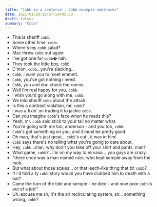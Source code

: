 ```yaml
---
title: "Cobb in a sentence | Cobb example sentences"
date: 2021-01-20T19:57:50+05:30
draft: falses
summary: "Cobb"
---
```

- This is sheriff `cobb`.
- Some other time, `cobb`.
- Where's my `cobb` salad?
- Mac threw `cobb` out again.
- I've got one for `cobb`� nah.
- They took the little boy, `cobb`.
- C'mon, `cobb`...you're slacking...
- `Cobb`, i want you to meet emmett.
- `Cobb`, you've got nothing i need.
- `Cobb`, you and doc check the rooms.
- Well i'm real happy for you, `cobb`.
- I wish you'd go along with me, `cobb`.
- We told sheriff `cobb` about the attack.
- Is this a contract violation, mr. `cobb`?
- I was a fixin' on trading it to jackie `cobb`.
- Can you imagine `cobb`'s face when he reads this?
- Yeah, mr. `cobb` said stick to your tail no matter what.
- You're going with me too, anderson - and you too, `cobb`.
- `Cobb`'s got something on you, and it must be pretty good.
- Oh man, that's just great... `cobb`'s cut...it was in him!
- `Cobb` says there's no telling what you're going to care about.
- Hey, `cobb`...man, why don't you take off your shirt and pants, man?
- What game, `cobb`?...i'm on my way to nirvana... you guys are crazy.
- "there once was a man named `cobb`, who kept semple away from the mob.
- But what about those scales... or that leech-like thing that bit `cobb`?
- If i'd told a ty `cobb` story would you have clubbed him to death with a bat?
- Came the turn of the tide and semple - he died - and now poor `cobb`'s out of a job!"
- Uh..excuse me sir, it's the air recirculating system, sir... something wrong, `cobb`?
                 
